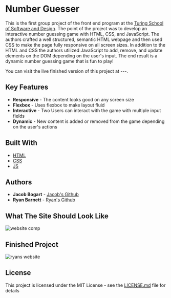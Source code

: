 # Number Guesser

This is the first group project of the front end program at the [Turing School of Software and Design](https://https://turing.io/). The point of the project was to develop an interactive number guessing game with HTML, CSS, and JavaScript. The authors crafted a well structured, semantic HTML webpage and then used CSS to make the page fully responsive on all screen sizes. In addition to the HTML and CSS the authors utilized JavaScript to add, remove, and update elements on the DOM depending on the user's input. The end result is a dynamic number guessing game that is fun to play!

You can visit the live finished version of this project at ---.

## Key Features

* **Responsive** - The content looks good on any screen size
* **Flexbox** - Uses flexbox to make layout fluid
* **Interactive** - Two Users can interact with the game with multiple input fields
* **Dynamic** - New content is added or removed from the game depending on the user's actions

## Built With

* [HTML](https://developer.mozilla.org/en-US/docs/Web/Guide/HTML/HTML5)
* [CSS](https://developer.mozilla.org/en-US/docs/Web/CSS)
* [JS](https://developer.mozilla.org/en-US/docs/Web/JavaScript)

## Authors

* **Jacob Bogart** - [Jacob's Github](https://github.com/jacobogart)
* **Ryan Barnett** - [Ryan's Github](http://github.com/RyanDBarnett)

## What The Site Should Look Like

![website comp](images/comp-1.png)

## Finished Project

![ryans website](images/rb-comp-1.png)

## License

This project is licensed under the MIT License - see the [LICENSE.md](LICENSE.md) file for details
